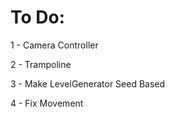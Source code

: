 # To Do:
1 - Camera Controller

2 - Trampoline

3 - Make LevelGenerator Seed Based

4 - Fix Movement
